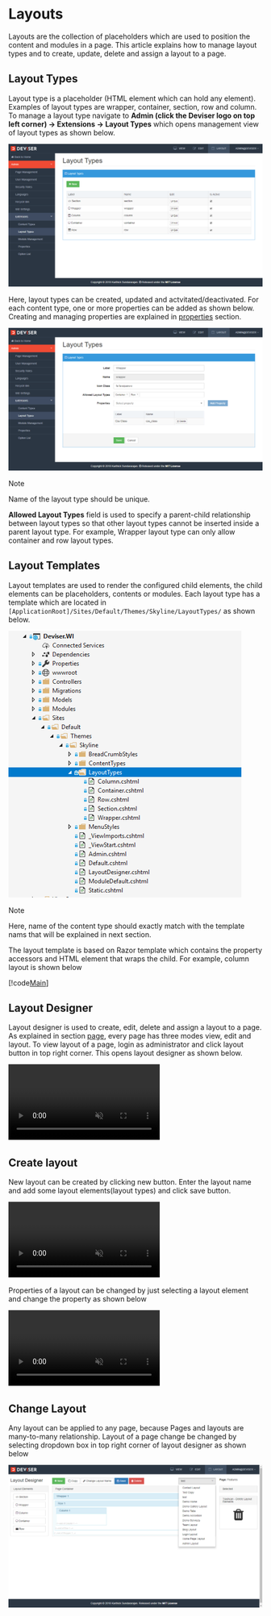 # Layouts
Layouts are the collection of placeholders which are used to position the content and modules in a page. This article explains how to manage layout types and to create, update, delete and assign a layout to a page. 

## Layout Types
Layout type is a placeholder (HTML element which can hold any element). Examples of layout types are wrapper, container, section, row and column. To manage a layout type navigate to **Admin (click the Deviser logo on top left corner) -> Extensions -> Layout Types** which opens management view of layout types as shown below.

<img class="img-popup" src="../../assets/images/Layout_LayoutTypes.png">

Here, layout types can be created, updated and actvitated/deactivated. For each content type, one or more properties can be added as shown below. Creating and managing properties are explained in [properties](properties.md) section.

<img class="img-popup" src="../../assets/images/Layout_LayoutTypesDetail.png">

>[!NOTE]
>Name of the layout type should be unique.

**Allowed Layout Types** field is used to specify a parent-child relationship between layout types so that other layout types cannot be inserted inside a parent layout type. For example, Wrapper layout type can only allow container and row layout types.

## Layout Templates
Layout templates are used to render the configured child elements, the child elements can be placeholders, contents or modules. Each layout type has a template which are located in `[ApplicationRoot]/Sites/Default/Themes/Skyline/LayoutTypes/` as shown below. 

<img class="img-popup" src="../../assets/images/Layout_LayoutTemplates.png">

>[!NOTE]
>Here, name of the content type should exactly match with the template nams that will be explained in next section.

The layout template is based on Razor template which contains the property accessors and HTML element that wraps the child. For example, column layout is shown below

[!code[Main](../../src/Sites/Default/Themes/Skyline/LayoutTypes/Column.cshtml?range=1-)]

## Layout Designer
Layout designer is used to create, edit, delete and assign a layout to a page. As explained in section [page](../pages/index.md), every page has three modes view, edit and layout. To view layout of a page, login as administrator and click layout button in top right corner. This opens layout designer as shown below.

<video class="video-popup"  autoplay muted loop>
  <source src="../../assets/videos/Layout_ToOpen.mp4" type="video/mp4">
  Your browser does not support HTML5 video.
</video>

## Create layout
New layout can be created by clicking new button. Enter the layout name and add some layout elements(layout types) and click save button.

<video class="video-popup"  autoplay muted loop>
  <source src="../../assets/videos/Layout_AddElements.mp4" type="video/mp4">
  Your browser does not support HTML5 video.
</video>

Properties of a layout can be changed by just selecting a layout element and change the property as shown below

<video class="video-popup"  autoplay muted loop>
  <source src="../../assets/videos/Layout_ColumnProperties.mp4" type="video/mp4">
  Your browser does not support HTML5 video.
</video>

## Change Layout
Any layout can be applied to any page, because Pages and layouts are many-to-many relationship. Layout of a page change be changed by selecting dropdown box in top right corner of layout designer as shown below

<img class="img-popup" src="../../assets/images/Layout_ChooseLayout.png">